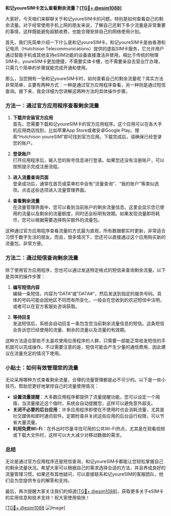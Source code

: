 **和记youreSIM卡怎么查看剩余流量？[[TG💪+ @esim1088](https://t.me/s/esim1088)]**

大家好，今天咱们来聊聊关于和记youreSIM卡的问题，特别是如何查看自己的剩余流量。对于经常使用手机上网的朋友来说，了解自己还剩下多少流量是非常重要的事情，这样既能避免超额收费，也能合理安排自己的网络使用计划。

首先，我们先简单介绍一下什么是和记youreSIM卡。和记youreSIM卡是由香港和记电讯（Hutchison Telecommunications）提供的虚拟SIM卡服务，它允许用户通过智能手机或其他支持eSIM功能的设备直接激活并使用。相比于传统的物理SIM卡，youreSIM卡更加便捷，不需要实体卡槽，也不需要亲自去营业厅办理，只需几个简单的步骤就能完成开通和使用。

那么，当您拥有一张和记youreSIM卡时，如何查看自己的剩余流量呢？其实方法非常简单，主要有两种方式：一种是通过官方应用程序查看，另一种则是通过短信查询。接下来，我会详细为您讲解这两种方法的具体操作步骤。

### 方法一：通过官方应用程序查看剩余流量

1. **下载并安装官方应用**  
   首先，您需要下载和记youreSIM卡的官方应用程序。这个应用可以在各大手机应用商店找到，比如苹果App Store或者安卓Google Play。搜索“Hutchison youreSIM”即可找到官方应用。下载完成后，请确保已经登录您的账户。

2. **登录账户**  
   打开应用程序后，输入您的账号信息进行登录。如果您还没有注册账户，可以按照提示完成注册流程。

3. **进入流量查询页面**  
   登录成功后，通常在首页或菜单栏中会有“流量查询”、“我的账户”等类似选项。点击这些选项进入流量管理界面。

4. **查看剩余流量**  
   在流量管理界面中，您可以看到当前账户的剩余流量信息。这里会显示您已使用的流量以及剩余的流量额度，同时还会标明有效期。如果发现流量即将耗尽，您可以根据需要选择购买额外的流量包。

这种通过官方应用程序查看流量的方式最为直观，所有数据都实时更新，非常适合习惯于数字生活的朋友。而且，很多情况下，您还可以直接通过这个应用购买新的流量包，非常方便。

### 方法二：通过短信查询剩余流量

除了使用官方应用程序，您也可以通过发送特定格式的短信来查询剩余流量。以下是具体的操作步骤：

1. **编写短信内容**  
   编辑一条短信，内容为“DATA”或“DATA#”，然后发送到指定的服务号码。具体的号码可能会因地区不同而有所变化，一般会在您收到的欢迎短信中注明，或者可以在官方客服处咨询获取。

2. **等待回复**  
   发送短信后，系统会自动回复一条包含您当前剩余流量信息的短信。这条短信会告诉您已经使用的流量、剩余的流量以及流量的有效期。

这种方法适合那些不太喜欢使用应用程序的人群，只需要一部能正常收发短信的手机就可以完成操作。不过需要注意的是，短信可能会产生少量的通信费用，因此建议在流量充足的情况下使用。

### 小贴士：如何有效管理您的流量

无论采用哪种方式查看剩余流量，合理的流量管理都是必不可少的。以下是一些小技巧，帮助您更好地掌控自己的流量使用情况：

- **设置流量提醒**：大多数应用程序都提供了流量提醒功能，您可以设定一个阈值，当流量接近这个值时，系统会自动提醒您，这样可以避免意外超支。
- **关闭不必要的后台应用**：许多应用程序即使在不使用时也会消耗流量，尤其是社交媒体和即时通讯软件。定期检查并关闭这些应用的后台运行权限，可以节省大量流量。
- **利用免费Wi-Fi**：在外出时尽量寻找可用的公共Wi-Fi热点，尤其是在观看视频或下载大文件时，这样可以大大减少对移动数据的需求。

### 总结

无论是通过官方应用程序还是短信查询，和记youreSIM卡都能让您轻松掌握自己的剩余流量状况。希望大家可以根据自己的需求选择合适的方法，并且养成良好的流量管理习惯。如果还有其他疑问，可以直接联系和记youreSIM的客服团队，他们会为您提供专业的解答和支持。

最后，再次提醒大家关注我们的频道[[TG💪+ @esim1088](https://t.me/s/esim1088)]，获取更多关于eSIM卡的实用信息和技术支持！祝大家使用愉快！

[[TG💪+ @esim1088](https://t.me/s/esim1088) ![Image](https://i.postimg.cc/4NQfJmqS/Snipaste-2025-05-13-00-14-12.png)]
